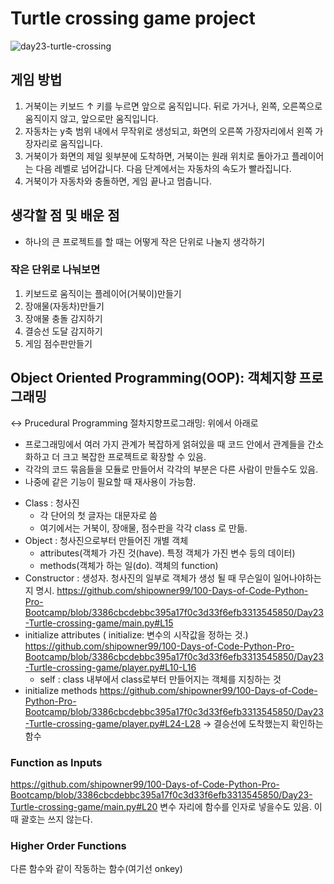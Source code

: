# Turtle crossing game project
![day23-turtle-crossing](https://user-images.githubusercontent.com/120784842/225292561-ea3d7f34-2687-4db2-a7e3-c1159a467bd1.gif)

## 게임 방법
1. 거북이는 키보드 ↑ 키를 누르면 앞으로 움직입니다. 뒤로 가거나, 왼쪽, 오른쪽으로 움직이지 않고, 앞으로만 움직입니다.
1. 자동차는 y축 범위 내에서 무작위로 생성되고, 화면의 오른쪽 가장자리에서 왼쪽 가장자리로 움직입니다.
1. 거북이가 화면의 제일 윗부분에 도착하면, 거북이는 원래 위치로 돌아가고 플레이어는 다음 레벨로 넘어갑니다. 다음 단계에서는 자동차의 속도가 빨라집니다.
1. 거북이가 자동차와 충돌하면, 게임 끝나고 멈춥니다.

## 생각할 점 및 배운 점
- 하나의 큰 프로젝트를 할 때는 어떻게 작은 단위로 나눌지 생각하기

### 작은 단위로 나눠보면
1. 키보드로 움직이는 플레이어(거북이)만들기
1. 장애물(자동차)만들기
1. 장애물 충돌 감지하기
1. 결승선 도달 감지하기
1. 게임 점수판만들기

## Object Oriented Programming(OOP): 객체지향 프로그래밍
↔ Prucedural Programming 절차지향프로그래밍: 위에서 아래로 
- 프로그래밍에서 여러 가지 관계가 복잡하게 얽혀있을 때 코드 안에서 관계들을 간소화하고 더 크고 복잡한 프로젝트로 확장할 수 있음.
- 각각의 코드 묶음들을 모듈로 만들어서 각각의 부분은 다른 사람이 만들수도 있음.
- 나중에 같은 기능이 필요할 때 재사용이 가능함.
 * Class : 청사진
   - 각 단어의 첫 글자는 대문자로 씀
   - 여기에서는 거북이, 장애물, 점수판을 각각 class 로 만듦.
 * Object : 청사진으로부터 만들어진 개별 객체
   - attributes(객체가 가진 것(have). 특정 객체가 가진 변수 등의 데이터) 
   - methods(객체가 하는 일(do). 객체의 function)
 * Constructor : 생성자. 청사진의 일부로 객체가 생성 될 때 무슨일이 일어나야하는지 명시.
https://github.com/shipowner99/100-Days-of-Code-Python-Pro-Bootcamp/blob/3386cbcdebbc395a17f0c3d33f6efb3313545850/Day23-Turtle-crossing-game/main.py#L15
 * initialize attributes ( initialize: 변수의 시작값을 정하는 것.)
https://github.com/shipowner99/100-Days-of-Code-Python-Pro-Bootcamp/blob/3386cbcdebbc395a17f0c3d33f6efb3313545850/Day23-Turtle-crossing-game/player.py#L10-L16
   * self : class 내부에서 class로부터 만들어지는 객체를 지칭하는 것
 * initialize methods
 https://github.com/shipowner99/100-Days-of-Code-Python-Pro-Bootcamp/blob/3386cbcdebbc395a17f0c3d33f6efb3313545850/Day23-Turtle-crossing-game/player.py#L24-L28
-> 결승선에 도착했는지 확인하는 함수

### Function as Inputs
https://github.com/shipowner99/100-Days-of-Code-Python-Pro-Bootcamp/blob/3386cbcdebbc395a17f0c3d33f6efb3313545850/Day23-Turtle-crossing-game/main.py#L20
변수 자리에 함수를 인자로 넣을수도 있음. 이때 괄호는 쓰지 않는다.
    
### Higher Order Functions
다른 함수와 같이 작동하는 함수(여기선 onkey)

